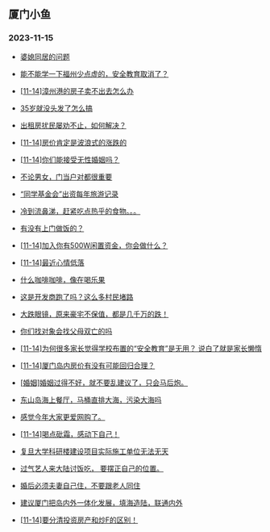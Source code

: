 ## 厦门小鱼 
### 2023-11-15

+ [婆媳同居的问题](http://bbs.xmfish.com/read-htm-tid-18105297.html)

+ [能不能学一下福州少点虚的，安全教育取消了？](http://bbs.xmfish.com/read-htm-tid-18105440.html)

+ [[11-14]漳州港的房子卖不出去怎么办](http://bbs.xmfish.com/read-htm-tid-18105587.html)

+ [35岁就没头发了怎么搞](http://bbs.xmfish.com/read-htm-tid-18105509.html)

+ [出租房扰民屡劝不止，如何解决？](http://bbs.xmfish.com/read-htm-tid-18105302.html)

+ [[11-14]房价肯定是波浪式的涨跌的](http://bbs.xmfish.com/read-htm-tid-18105490.html)

+ [[11-14]你们能接受无性婚姻吗？](http://bbs.xmfish.com/read-htm-tid-18105329.html)

+ [不论男女，门当户对都很重要](http://bbs.xmfish.com/read-htm-tid-18105583.html)

+ [“同学基金会”出资每年旅游记录](http://bbs.xmfish.com/read-htm-tid-18105371.html)

+ [冷到流鼻涕，赶紧吃点热乎的食物。。。](http://bbs.xmfish.com/read-htm-tid-18105484.html)

+ [有没有上门做饭的？](http://bbs.xmfish.com/read-htm-tid-18105508.html)

+ [[11-14]加入你有500W闲置资金，你会做什么？](http://bbs.xmfish.com/read-htm-tid-18105597.html)

+ [[11-14]最近心情低落](http://bbs.xmfish.com/read-htm-tid-18105645.html)

+ [什么咖啡咖啡，像在喝乐果](http://bbs.xmfish.com/read-htm-tid-18105528.html)

+ [这是开发商跑了吗？这么多村民堵路](http://bbs.xmfish.com/read-htm-tid-18105752.html)

+ [大跌眼镜，原来豪宅不保值，都是几千万的跌！](http://bbs.xmfish.com/read-htm-tid-18105773.html)

+ [你们找对象会找父母双亡的吗](http://bbs.xmfish.com/read-htm-tid-18105840.html)

+ [[11-14]为何很多家长觉得学校布置的“安全教育”是无用？ 说白了就是家长懒惰](http://bbs.xmfish.com/read-htm-tid-18105548.html)

+ [[11-14]厦门岛内房价有没有可能回归合理？](http://bbs.xmfish.com/read-htm-tid-18105685.html)

+ [[婚姻]婚姻过得不好，就不要乱建议了，只会马后炮。](http://bbs.xmfish.com/read-htm-tid-18105801.html)

+ [东山岛海上餐厅，马桶直排大海，污染大海吗](http://bbs.xmfish.com/read-htm-tid-18105715.html)

+ [感觉今年大家更爱网购了。](http://bbs.xmfish.com/read-htm-tid-18105718.html)

+ [[11-14]喝点砒霜，感动下自己！](http://bbs.xmfish.com/read-htm-tid-18105836.html)

+ [复旦大学科研楼建设项目实际施工单位无法无天](http://bbs.xmfish.com/read-htm-tid-18105775.html)

+ [过气艺人来大陆讨饭吃，
要摆正自己的位置。](http://bbs.xmfish.com/read-htm-tid-18105692.html)

+ [婚后必须夫妻自己住，不要跟老人同住](http://bbs.xmfish.com/read-htm-tid-18105878.html)

+ [建议厦门把岛内外一体化发展，填海造陆，联通内外](http://bbs.xmfish.com/read-htm-tid-18105756.html)

+ [[11-14]要分清投资房产和炒F的区别！](http://bbs.xmfish.com/read-htm-tid-18105886.html)

